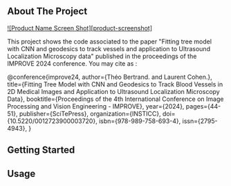 <!-- Improved compatibility of back to top link: See: https://github.com/othneildrew/Best-README-Template/pull/73 -->
<a name="readme-top"></a>
<!-- ABOUT THE PROJECT -->
## About The Project

[![Product Name Screen Shot][product-screenshot]](https://example.com)


This project shows the code associated to the paper "Fitting tree model with CNN and geodesics to track vessels and application to Ultrasound Localization Microscopy data" published in the proceedings of the IMPROVE 2024 conference.
You may cite as :

@conference{improve24,
author={Théo Bertrand. and Laurent Cohen.},
title={Fitting Tree Model with CNN and Geodesics to Track Blood Vessels in 2D Medical Images and Application to Ultrasound Localization Microscopy Data},
booktitle={Proceedings of the 4th International Conference on Image Processing and Vision Engineering - IMPROVE},
year={2024},
pages={44-51},
publisher={SciTePress},
organization={INSTICC},
doi={10.5220/0012723900003720},
isbn={978-989-758-693-4},
issn={2795-4943},
}



<!-- GETTING STARTED -->
## Getting Started


<!-- USAGE EXAMPLES -->
## Usage

